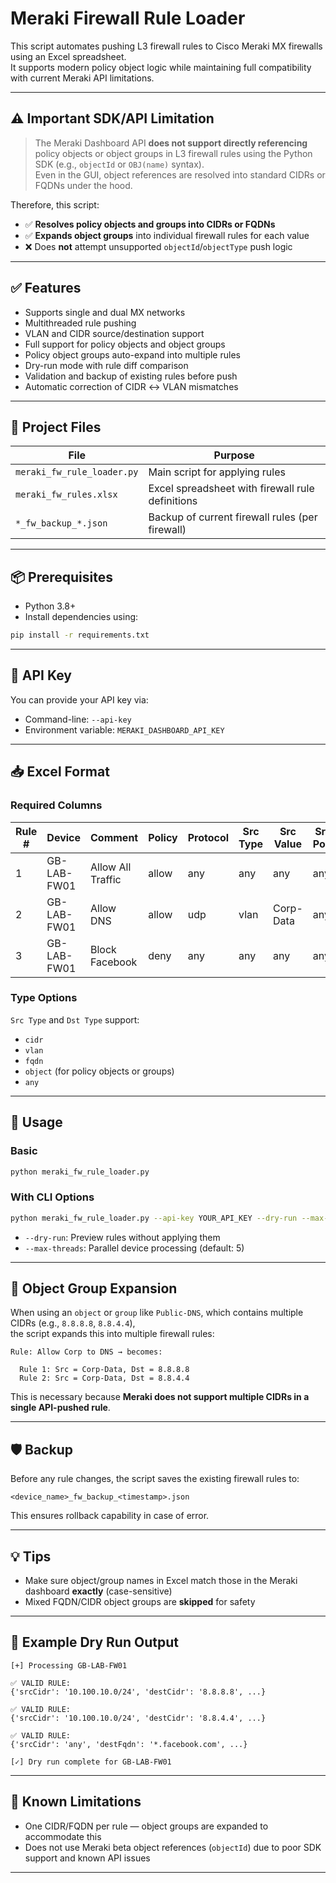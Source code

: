 # Meraki Firewall Rule Loader

This script automates pushing L3 firewall rules to Cisco Meraki MX firewalls using an Excel spreadsheet.  
It supports modern policy object logic while maintaining full compatibility with current Meraki API limitations.

---

## ⚠️ Important SDK/API Limitation

> The Meraki Dashboard API **does not support directly referencing** policy objects or object groups in L3 firewall rules using the Python SDK (e.g., `objectId` or `OBJ(name)` syntax).  
> Even in the GUI, object references are resolved into standard CIDRs or FQDNs under the hood.

Therefore, this script:
- ✅ **Resolves policy objects and groups into CIDRs or FQDNs**
- ✅ **Expands object groups** into individual firewall rules for each value
- ❌ Does **not** attempt unsupported `objectId`/`objectType` push logic

---

## ✅ Features

- Supports single and dual MX networks
- Multithreaded rule pushing
- VLAN and CIDR source/destination support
- Full support for policy objects and object groups
- Policy object groups auto-expand into multiple rules
- Dry-run mode with rule diff comparison
- Validation and backup of existing rules before push
- Automatic correction of CIDR ↔ VLAN mismatches

---

## 📁 Project Files

| File                     | Purpose                                           |
|--------------------------|---------------------------------------------------|
| `meraki_fw_rule_loader.py` | Main script for applying rules                    |
| `meraki_fw_rules.xlsx`   | Excel spreadsheet with firewall rule definitions  |
| `*_fw_backup_*.json`     | Backup of current firewall rules (per firewall)   |

---

## 📦 Prerequisites

- Python 3.8+
- Install dependencies using:

```bash
pip install -r requirements.txt
```
---

## 🔐 API Key

You can provide your API key via:

- Command-line: `--api-key`
- Environment variable: `MERAKI_DASHBOARD_API_KEY`

---

## 📥 Excel Format

### Required Columns

| Rule # | Device       | Comment            | Policy | Protocol | Src Type | Src Value        | Src Port | Dst Type | Dst Value       | Dst Port |
|--------|--------------|--------------------|--------|----------|----------|------------------|----------|----------|-----------------|----------|
| 1      | GB-LAB-FW01  | Allow All Traffic  | allow  | any      | any      | any              | any      | any      | any             | any      |
| 2      | GB-LAB-FW01  | Allow DNS          | allow  | udp      | vlan     | Corp-Data        | any      | object   | Public-DNS      | 53       |
| 3      | GB-LAB-FW01  | Block Facebook     | deny   | any      | any      | any              | any      | fqdn     | *.facebook.com  | any      |

### Type Options

`Src Type` and `Dst Type` support:

- `cidr`
- `vlan`
- `fqdn`
- `object` (for policy objects or groups)
- `any`

---

## 🚀 Usage

### Basic

```bash
python meraki_fw_rule_loader.py
```

### With CLI Options

```bash
python meraki_fw_rule_loader.py --api-key YOUR_API_KEY --dry-run --max-threads 10
```

- `--dry-run`: Preview rules without applying them
- `--max-threads`: Parallel device processing (default: 5)

---

## 🔁 Object Group Expansion

When using an `object` or `group` like `Public-DNS`, which contains multiple CIDRs (e.g., `8.8.8.8`, `8.8.4.4`),  
the script expands this into multiple firewall rules:

```
Rule: Allow Corp to DNS → becomes:

  Rule 1: Src = Corp-Data, Dst = 8.8.8.8
  Rule 2: Src = Corp-Data, Dst = 8.8.4.4
```

This is necessary because **Meraki does not support multiple CIDRs in a single API-pushed rule**.

---

## 🛡️ Backup

Before any rule changes, the script saves the existing firewall rules to:

```
<device_name>_fw_backup_<timestamp>.json
```

This ensures rollback capability in case of error.

---

## 💡 Tips

- Make sure object/group names in Excel match those in the Meraki dashboard **exactly** (case-sensitive)
- Mixed FQDN/CIDR object groups are **skipped** for safety

---

## 📝 Example Dry Run Output

```text
[+] Processing GB-LAB-FW01

✅ VALID RULE:
{'srcCidr': '10.100.10.0/24', 'destCidr': '8.8.8.8', ...}

✅ VALID RULE:
{'srcCidr': '10.100.10.0/24', 'destCidr': '8.8.4.4', ...}

✅ VALID RULE:
{'srcCidr': 'any', 'destFqdn': '*.facebook.com', ...}

[✓] Dry run complete for GB-LAB-FW01
```

---

## 🧠 Known Limitations

- One CIDR/FQDN per rule — object groups are expanded to accommodate this
- Does not use Meraki beta object references (`objectId`) due to poor SDK support and known API issues

---
